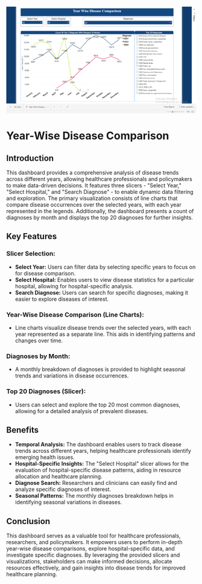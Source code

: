 ![Year-Wise-Disease-Comparison](https://github.com/Humzaabbasi/Disease_Comparison/blob/main/Screenshot%20(41).png)


# Year-Wise Disease Comparison

## Introduction
This dashboard provides a comprehensive analysis of disease trends across different years, allowing healthcare professionals and policymakers to make data-driven decisions. It features three slicers - "Select Year," "Select Hospital," and "Search Diagnose" - to enable dynamic data filtering and exploration. The primary visualization consists of line charts that compare disease occurrences over the selected years, with each year represented in the legends. Additionally, the dashboard presents a count of diagnoses by month and displays the top 20 diagnoses for further insights.

## Key Features
### Slicer Selection:
- **Select Year:** Users can filter data by selecting specific years to focus on for disease comparison.
- **Select Hospital:** Enables users to view disease statistics for a particular hospital, allowing for hospital-specific analysis.
- **Search Diagnose:** Users can search for specific diagnoses, making it easier to explore diseases of interest.

### Year-Wise Disease Comparison (Line Charts):
- Line charts visualize disease trends over the selected years, with each year represented as a separate line. This aids in identifying patterns and changes over time.

### Diagnoses by Month:
- A monthly breakdown of diagnoses is provided to highlight seasonal trends and variations in disease occurrences.

### Top 20 Diagnoses (Slicer):
- Users can select and explore the top 20 most common diagnoses, allowing for a detailed analysis of prevalent diseases.

## Benefits
- **Temporal Analysis:** The dashboard enables users to track disease trends across different years, helping healthcare professionals identify emerging health issues.
- **Hospital-Specific Insights:** The "Select Hospital" slicer allows for the evaluation of hospital-specific disease patterns, aiding in resource allocation and healthcare planning.
- **Diagnose Search:** Researchers and clinicians can easily find and analyze specific diagnoses of interest.
- **Seasonal Patterns:** The monthly diagnoses breakdown helps in identifying seasonal variations in diseases.

## Conclusion
This dashboard serves as a valuable tool for healthcare professionals, researchers, and policymakers. It empowers users to perform in-depth year-wise disease comparisons, explore hospital-specific data, and investigate specific diagnoses. By leveraging the provided slicers and visualizations, stakeholders can make informed decisions, allocate resources effectively, and gain insights into disease trends for improved healthcare planning.

